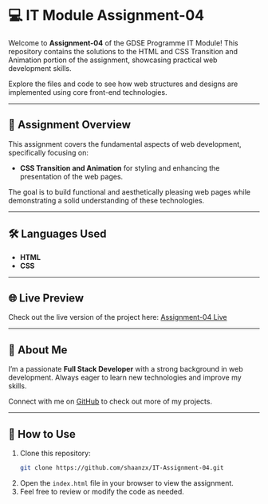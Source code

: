 # 💻 IT Module Assignment-04

Welcome to **Assignment-04** of the GDSE Programme IT Module! This repository contains the solutions to the HTML and CSS Transition and Animation portion of the assignment, showcasing practical web development skills.

Explore the files and code to see how web structures and designs are implemented using core front-end technologies.

---

## 📝 Assignment Overview

This assignment covers the fundamental aspects of web development, specifically focusing on:

- **CSS Transition and Animation** for styling and enhancing the presentation of the web pages.

The goal is to build functional and aesthetically pleasing web pages while demonstrating a solid understanding of these technologies.

---

## 🛠️ Languages Used

- **HTML**
- **CSS**

---

## 🌐 Live Preview

Check out the live version of the project here: [Assignment-04 Live](https://it-module-assignment-04-7151e.web.app)

---

## 🚀 About Me

I’m a passionate **Full Stack Developer** with a strong background in web development. Always eager to learn new technologies and improve my skills.

Connect with me on [GitHub](https://github.com/shaanzx) to check out more of my projects.

---

## 📖 How to Use

1. Clone this repository:
   ```bash
   git clone https://github.com/shaanzx/IT-Assignment-04.git
   ```
2. Open the `index.html` file in your browser to view the assignment.
3. Feel free to review or modify the code as needed.
